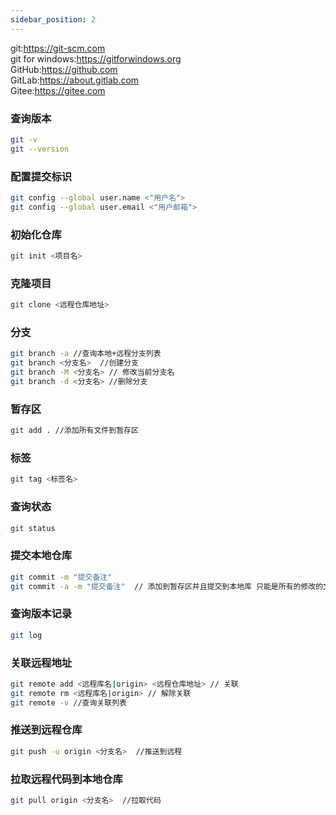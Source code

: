```yaml
---
sidebar_position: 2
---
```


git:<https://git-scm.com>   
git for windows:<https://gitforwindows.org>  
GitHub:<https://github.com>  
GitLab:<https://about.gitlab.com>  
Gitee:<https://gitee.com>

### 查询版本
```bash
git -v
git --version
```

### 配置提交标识
```bash
git config --global user.name <"用户名"> 
git config --global user.email <"用户邮箱">
```

### 初始化仓库
```bash
git init <项目名>
```

### 克隆项目
```bash
git clone <远程仓库地址>
```

### 分支
```bash
git branch -a //查询本地+远程分支列表
git branch <分支名>  //创建分支
git branch -M <分支名> // 修改当前分支名
git branch -d <分支名> //删除分支
```

### 暂存区
```bash
git add . //添加所有文件到暂存区
```

### 标签
```bash
git tag <标签名>
```

### 查询状态
```bash
git status
```

### 提交本地仓库
```bash
git commit -m "提交备注"
git commit -a -m "提交备注"  // 添加到暂存区并且提交到本地库 只能是所有的修改的文件，新文件不能
```


### 查询版本记录
```bash
git log
```

### 关联远程地址
```bash
git remote add <远程库名|origin> <远程仓库地址> // 关联
git remote rm <远程库名|origin> // 解除关联
git remote -v //查询关联列表
```

### 推送到远程仓库
```bash
git push -u origin <分支名>  //推送到远程
```
### 拉取远程代码到本地仓库
```bash
git pull origin <分支名>  //拉取代码
```